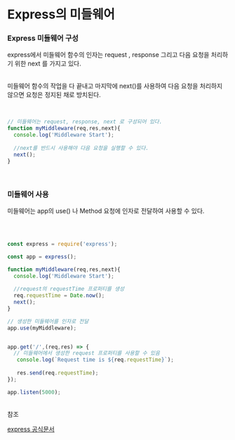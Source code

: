 # Express의 미들웨어

### Express 미들웨어 구성
express에서 미들웨어 함수의 인자는 request , response 그리고 다음 요청을 처리하기 위한 next 를 가지고 있다.<br><br>

미들웨어 함수의 작업을 다 끝내고 마지막에 next()를 사용하여 다음 요청을 처리하지 않으면 요청은 정지된 채로 방치된다.

<br>

```javascript
// 미들웨어는 request, response, next 로 구성되어 있다.
function myMiddleware(req,res,next){
  console.log('Middleware Start');
  
  //next를 반드시 사용해야 다음 요청을 실행할 수 있다.
  next();
}
```

<br>

### 미들웨어 사용

미들웨어는 app의 use() 나 Method 요청에 인자로 전달하여 사용할 수 있다.

<br>

```javascript

const express = require('express');

const app = express();

function myMiddleware(req,res,next){
  console.log('Middleware Start');
  
  //request의 requestTime 프로퍼티를 생성
  req.requestTime = Date.now();
  next();
}

// 생성한 미들웨어를 인자로 전달
app.use(myMiddleware);


app.get('/',(req,res) => {
  // 미들웨어에서 생성한 request 프로퍼티를 사용할 수 있음
   console.log(`Request time is ${req.requestTime}`);
   
   res.send(req.requestTime);
});

app.listen(5000);

```

<br>참조<br>

[express 공식문서](https://expressjs.com/ko/guide/writing-middleware.html)
